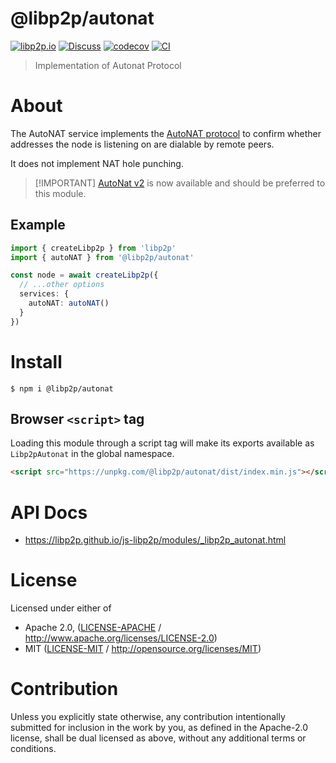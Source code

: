 # @libp2p/autonat

[![libp2p.io](https://img.shields.io/badge/project-libp2p-yellow.svg?style=flat-square)](http://libp2p.io/)
[![Discuss](https://img.shields.io/discourse/https/discuss.libp2p.io/posts.svg?style=flat-square)](https://discuss.libp2p.io)
[![codecov](https://img.shields.io/codecov/c/github/libp2p/js-libp2p.svg?style=flat-square)](https://codecov.io/gh/libp2p/js-libp2p)
[![CI](https://img.shields.io/github/actions/workflow/status/libp2p/js-libp2p/main.yml?branch=main\&style=flat-square)](https://github.com/libp2p/js-libp2p/actions/workflows/main.yml?query=branch%3Amain)

> Implementation of Autonat Protocol

# About

<!--

!IMPORTANT!

Everything in this README between "# About" and "# Install" is automatically
generated and will be overwritten the next time the doc generator is run.

To make changes to this section, please update the @packageDocumentation section
of src/index.js or src/index.ts

To experiment with formatting, please run "npm run docs" from the root of this
repo and examine the changes made.

-->

The AutoNAT service implements the [AutoNAT protocol](https://docs.libp2p.io/concepts/nat/autonat/)
to confirm whether addresses the node is listening on are dialable by remote
peers.

It does not implement NAT hole punching.

> \[!IMPORTANT]
> [AutoNat v2](https://www.npmjs.com/package/@libp2p/autonat-v2) is now
> available and should be preferred to this module.

## Example

```typescript
import { createLibp2p } from 'libp2p'
import { autoNAT } from '@libp2p/autonat'

const node = await createLibp2p({
  // ...other options
  services: {
    autoNAT: autoNAT()
  }
})
```

# Install

```console
$ npm i @libp2p/autonat
```

## Browser `<script>` tag

Loading this module through a script tag will make its exports available as `Libp2pAutonat` in the global namespace.

```html
<script src="https://unpkg.com/@libp2p/autonat/dist/index.min.js"></script>
```

# API Docs

- <https://libp2p.github.io/js-libp2p/modules/_libp2p_autonat.html>

# License

Licensed under either of

- Apache 2.0, ([LICENSE-APACHE](https://github.com/libp2p/js-libp2p/blob/main/packages/protocol-autonat/LICENSE-APACHE) / <http://www.apache.org/licenses/LICENSE-2.0>)
- MIT ([LICENSE-MIT](https://github.com/libp2p/js-libp2p/blob/main/packages/protocol-autonat/LICENSE-MIT) / <http://opensource.org/licenses/MIT>)

# Contribution

Unless you explicitly state otherwise, any contribution intentionally submitted for inclusion in the work by you, as defined in the Apache-2.0 license, shall be dual licensed as above, without any additional terms or conditions.
